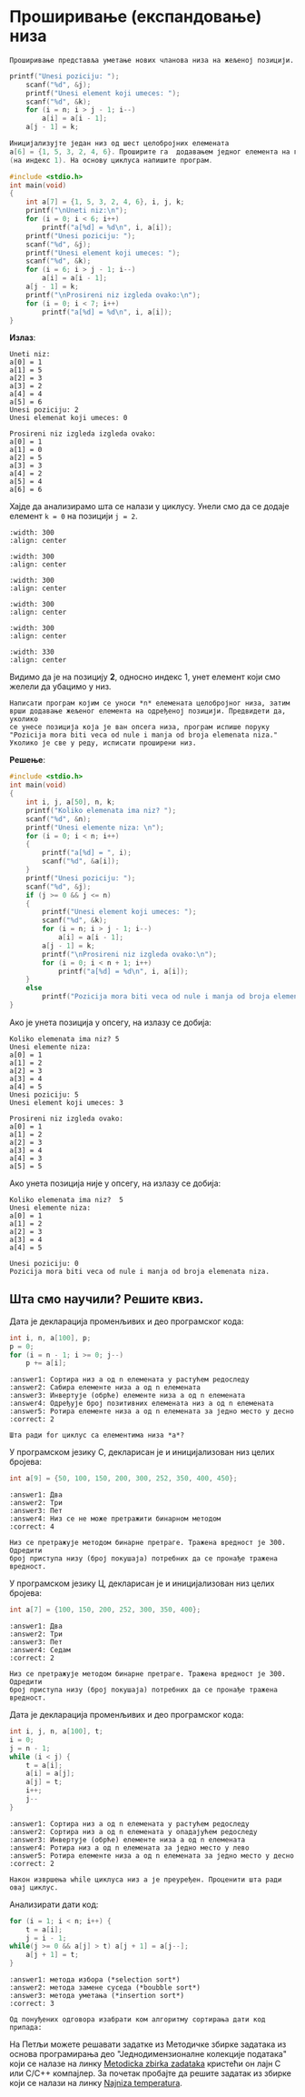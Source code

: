 # Проширивање (експандовање) низа

```{infonote}
Проширивање представља уметање нових чланова низа на жељеној позицији.
```

```c
printf("Unesi poziciju: ");
    scanf("%d", &j);
    printf("Unesi element koji umeces: ");
    scanf("%d", &k);
    for (i = n; i > j - 1; i--)
        a[i] = a[i - 1];
    a[j - 1] = k;
```

```c
Иницијализујте један низ од шест целобројних елемената
a[6] = {1, 5, 3, 2, 4, 6}. Проширите га  додавањем једног елемента на позицији 2.
(на индекс 1). На основу циклуса напишите програм.
```

```c
#include <stdio.h> 
int main(void)
{
    int a[7] = {1, 5, 3, 2, 4, 6}, i, j, k;
    printf("\nUneti niz:\n");
    for (i = 0; i < 6; i++)
        printf("a[%d] = %d\n", i, a[i]);
    printf("Unesi poziciju: ");
    scanf("%d", &j);
    printf("Unesi element koji umeces: ");
    scanf("%d", &k);
    for (i = 6; i > j - 1; i--)
        a[i] = a[i - 1];
    a[j - 1] = k;
    printf("\nProsireni niz izgleda ovako:\n");
    for (i = 0; i < 7; i++)
        printf("a[%d] = %d\n", i, a[i]);
}
```

**Излаз**:

```text
Uneti niz:
a[0] = 1
a[1] = 5
a[2] = 3
a[3] = 2
a[4] = 4
a[5] = 6
Unesi poziciju: 2
Unesi elemenat koji umeces: 0

Prosireni niz izgleda izgleda ovako:
a[0] = 1
a[1] = 0
a[2] = 5
a[3] = 3
a[4] = 2
a[5] = 4
a[6] = 6
```

Хајде да анализирамо шта се налази у циклусу. Унели смо да се додаје елемент
``k = 0`` на позицији ``j = 2``.

```{image} images/Picture69.png
:width: 300
:align: center
```

```{image} images/Picture70.png
:width: 300
:align: center
```

```{image} images/Picture71.png
:width: 300
:align: center
```

```{image} images/Picture72.png
:width: 300
:align: center
```

```{image} images/Picture73.png
:width: 300
:align: center
```

```{image} images/Picture74.png
:width: 330
:align: center
```

Видимо да је на позицију **2**, односно индекс 1, унет елемент који смо желели да
убацимо у низ.

```{questionnote}
Написати програм којим се уноси *n* елемената целобројног низа, затим
врши додавање жељеног елемента на одређеној позицији. Предвидети да, уколико
се унесе позиција која је ван опсега низа, програм испише поруку "Pozicija mora biti veca od nule i manja od broja elemenata niza." Уколико је све у реду, исписати проширени низ.
```
**Решење**:

```c
#include <stdio.h> 
int main(void)
{
    int i, j, a[50], n, k;
    printf("Koliko elemenata ima niz? ");
    scanf("%d", &n);
    printf("Unesi elemente niza: \n");
    for (i = 0; i < n; i++)
    {
        printf("a[%d] = ", i);
        scanf("%d", &a[i]);
	}
    printf("Unesi poziciju: ");
    scanf("%d", &j);
    if (j >= 0 && j <= n)
    {
        printf("Unesi element koji umeces: ");
        scanf("%d", &k);
        for (i = n; i > j - 1; i--)
            a[i] = a[i - 1];
        a[j - 1] = k;
        printf("\nProsireni niz izgleda ovako:\n");
        for (i = 0; i < n + 1; i++)
            printf("a[%d] = %d\n", i, a[i]);
    }
    else
        printf("Pozicija mora biti veca od nule i manja od broja elemenata niza.");
}
```

Ако је унета позиција у опсегу, на излазу се добија:

```text
Koliko elemenata ima niz? 5
Unesi elemente niza:
a[0] = 1
a[1] = 2
a[2] = 3
a[3] = 4
a[4] = 5
Unesi poziciju: 5
Unesi element koji umeces: 3

Prosireni niz izgleda ovako:
a[0] = 1
a[1] = 2
a[2] = 3
a[3] = 4
a[4] = 3
a[5] = 5
```

Ако унета позиција није у опсегу, на излазу се добија:

```text
Koliko elemenata ima niz?  5
Unesi elemente niza:
a[0] = 1
a[1] = 2
a[2] = 3
a[3] = 4
a[4] = 5

Unesi poziciju: 0
Pozicija mora biti veca od nule i manja od broja elemenata niza.
```

## Шта смо научили? Решите квиз.

Дата је декларација променљивих и део програмског кода:

```c
int i, n, a[100], p;
p = 0;
for (i = n - 1; i >= 0; j--) 
    p += a[i];
```

```{mchoice}
:answer1: Сортира низ а од n елемената у растућем редоследу 
:answer2: Сабира елементе низа а од n елемената
:answer3: Инвертује (обрће) елементе низа а од n елемената
:answer4: Одређује број позитивних елемената низ а од n елемената
:answer5: Ротира елементе низа а од n елемената за једно место у десно
:correct: 2

Шта ради for циклус са елементима низа *а*?
```

У програмском језику С, декларисан је и иницијализован низ целих бројева:

```c
int а[9] = {50, 100, 150, 200, 300, 252, 350, 400, 450};
```

```{mchoice}
:answer1: Два 
:answer2: Три
:answer3: Пет
:answer4: Низ се не може претражити бинарном методом
:correct: 4

Низ се претражује методом бинарне претраге. Тражена вредност је 300. Одредити
број приступа низу (број покушаја) потребних да се пронађе тражена вредност.
```

У програмском језику Ц, декларисан је и иницијализован низ целих бројева:

```c
int а[7] = {100, 150, 200, 252, 300, 350, 400};
```

```{mchoice}
:answer1: Два 
:answer2: Три
:answer3: Пет
:answer4: Седам
:correct: 2

Низ се претражује методом бинарне претраге. Тражена вредност је 300. Одредити
број приступа низу (број покушаја) потребних да се пронађе тражена вредност.
```

Дата је декларација променљивих и део програмског кода:

```c
int i, j, n, а[100], t;
i = 0;
j = n - 1;
while (i < j) {
    t = а[i]; 
    а[i] = а[j]; 
    а[j] = t; 
    i++; 
    j--
}
```

```{mchoice}
:answer1: Сортира низ а од n елемената у растућем редоследу 
:answer2: Сортира низ а од n елемената у опадајућем редоследу
:answer3: Инвертује (обрће) елементе низа а од n елемената
:answer4: Ротира низ а од n елемената за једно место у лево
:answer5: Ротира елементе низа а од n елемената за једно место у десно
:correct: 2

Након извршења while циклуса низ а је преуређен. Проценити шта ради овај циклус.
```

Анализирати дати код:

```c
for (i = 1; i < n; i++) {
    t = a[i];
    j = i - 1;
while(j >= 0 && a[j] > t) a[j + 1] = a[j--];
    a[j + 1] = t;
}
```

```{mchoice}
:answer1: метода избора (*selection sort*)
:answer2: метода замене суседа (*boubble sort*)
:answer3: метода уметања (*insertion sort*)
:correct: 3

Oд понуђених одговора изабрати ком алгоритму сортирања дати код припада:
```

На Петљи можете решавати задатке из Методичке збирке задатака из основа
програмирања део "Једнодимензионалне колекције података" који се налазе
на линку
[Metodicka zbirka zadataka](https://petlja.org/biblioteka/r/Zbirka/04%20Nizovi/00%20nizovi_vektori_liste)
кристећи он лајн С или С/С++ компајлер. За почетак пробајте да решите задатак
из збирке који се налази на линку
[Najniza temperatura](https://petlja.org/biblioteka/r/Zbirka/najmanja_temperatura1).
